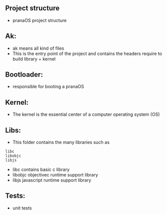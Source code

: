## Project structure

- pranaOS project structure

## Ak:
- ak means all kind of files
- This is the entry point of the project and contains the headers require to build library + kernel 

## Bootloader:
- responsible for booting a pranaOS 

## Kernel:
- The kernel is the essential center of a computer operating system (OS)

## Libs:
- This folder contains the many libraries such as 
```
libc
libobjc
libjs
```

- libc contains basic c library
- libobjc objectivec runtime support library
- libjs javascript runtime support library

## Tests:
- unit tests